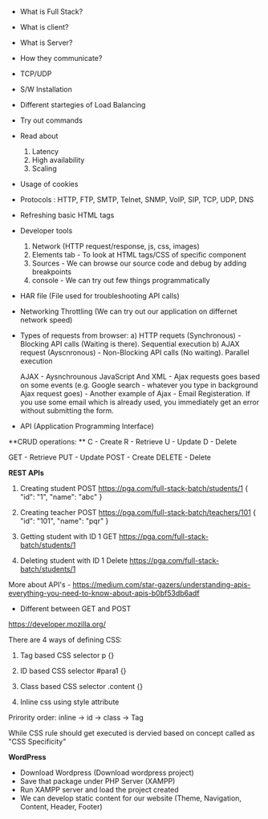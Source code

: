 - What is Full Stack?
- What is client?
- What is Server?
- How they communicate?
- TCP/UDP

- S/W Installation 
- Different startegies of Load Balancing
- Try out commands
- Read about
	1) Latency
	2) High availability
	3) Scaling
- Usage of cookies
- Protocols : HTTP, FTP, SMTP, Telnet, SNMP, VoIP, SIP, TCP, UDP, DNS
- Refreshing basic HTML tags

- Developer tools
	1) Network (HTTP request/response, js, css, images)
	2) Elements tab - To look at HTML tags/CSS of specific component
	3) Sources - We can browse our source code and debug by adding breakpoints
	4) console - We can try out few things programmatically
	
- HAR file (File used for troubleshooting API calls)
- Networking Throttling (We can try out our application on differnet network speed)

- Types of requests from browser:
	a) HTTP requets (Synchronous) - Blocking API calls (Waiting is there). Sequential execution
	b) AJAX request (Ayscnronous) - Non-Blocking API calls (No waiting). Parallel execution
	
	AJAX - Aysnchrounous JavaScript And XML
		- Ajax requests goes based on some events (e.g. Google search - whatever you type in background Ajax request goes)
		- Another example of Ajax - Email Registeration. If you use some email which is already used, you immediately
		get an error without submitting the form.
		
- API (Application Programming Interface)

**CRUD operations:
**	C - Create
	R - Retrieve
	U - Update
	D - Delete

GET - Retrieve
PUT - Update
POST - Create
DELETE - Delete

**REST APIs**
1) Creating student
POST https://pga.com/full-stack-batch/students/1
{
	"id": "1",
	"name": "abc"
}

2) Creating teacher
POST https://pga.com/full-stack-batch/teachers/101
{
	"id": "101",
	"name": "pqr"
}

3) Getting student with ID 1
GET https://pga.com/full-stack-batch/students/1

4) Deleting student with ID 1
Delete https://pga.com/full-stack-batch/students/1

More about API's - https://medium.com/star-gazers/understanding-apis-everything-you-need-to-know-about-apis-b0bf53db6adf

- Different between GET and POST

https://developer.mozilla.org/


<p id='para1' class='content' style="attr1:value1">

There are 4 ways of defining CSS:
1) Tag based CSS selector
	p {} 

2) ID based CSS selector
	#para1 {}

3) Class based CSS selector
	.content {}

4) Inline css using style attribute

Prirority order:
	inline -> id -> class -> Tag

While CSS rule should get executed is dervied based on concept called as
"CSS Specificity"

**WordPress**
- Download Wordpress (Download wordpress project)
- Save that package under PHP Server (XAMPP)
- Run XAMPP server and load the project created
- We can develop static content for our website (Theme, Navigation, Content, Header, Footer)




































